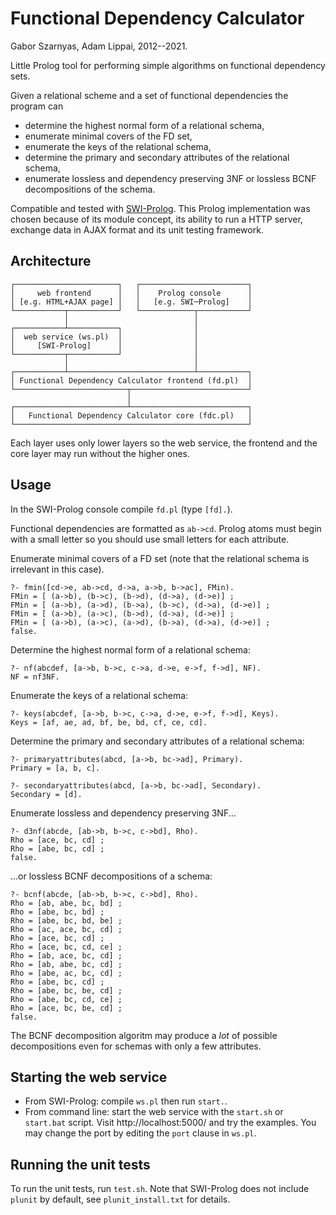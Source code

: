 Functional Dependency Calculator
================================
Gabor Szarnyas, Adam Lippai, 2012--2021.

Little Prolog tool for performing simple algorithms on functional dependency sets.

Given a relational scheme and a set of functional dependencies the program can
 - determine the highest normal form of a relational schema,
 - enumerate minimal covers of the FD set,
 - enumerate the keys of the relational schema,
 - determine the primary and secondary attributes of the relational schema,
 - enumerate lossless and dependency preserving 3NF or lossless BCNF decompositions of the schema.
 
Compatible and tested with [SWI-Prolog](http://www.swi-prolog.org/). This Prolog implementation was chosen because of its module concept, its ability to run a HTTP server, exchange data in AJAX format and its unit testing framework.

Architecture
------------
```
┌───────────────────────┐   ┌────────────────────────┐
│     web frontend      │   │    Prolog console      │
│ [e.g. HTML+AJAX page] │   │   [e.g. SWI─Prolog]    │
└───────────┬───────────┘   └────────────┬───────────┘
            │                            │            
┌───────────┴───────────┐                │            
│  web service (ws.pl)  │                │            
│     [SWI-Prolog]      │                │            
└───────────┬───────────┘                │            
            │                            │            
┌───────────┴────────────────────────────┴───────────┐
│ Functional Dependency Calculator frontend (fd.pl)  │
└─────────────────────────┬──────────────────────────┘
                          │                           
┌─────────────────────────┴──────────────────────────┐
│   Functional Dependency Calculator core (fdc.pl)   │
└────────────────────────────────────────────────────┘
```

Each layer uses only lower layers so the web service, the frontend and the core layer may run without the higher ones.

Usage
-----
In the SWI-Prolog console compile `fd.pl` (type `[fd].`).

Functional dependencies are formatted as `ab->cd`. Prolog atoms must begin with a small letter so you should use small letters for each attribute.

Enumerate minimal covers of a FD set (note that the relational schema is irrelevant in this case).
```
?- fmin([cd->e, ab->cd, d->a, a->b, b->ac], FMin).
FMin = [ (a->b), (b->c), (b->d), (d->a), (d->e)] ;
FMin = [ (a->b), (a->d), (b->a), (b->c), (d->a), (d->e)] ;
FMin = [ (a->b), (a->c), (b->d), (d->a), (d->e)] ;
FMin = [ (a->b), (a->c), (a->d), (b->a), (d->a), (d->e)] ;
false.
```

Determine the highest normal form of a relational schema:
```
?- nf(abcdef, [a->b, b->c, c->a, d->e, e->f, f->d], NF).
NF = nf3NF.
```
Enumerate the keys of a relational schema:
```
?- keys(abcdef, [a->b, b->c, c->a, d->e, e->f, f->d], Keys).
Keys = [af, ae, ad, bf, be, bd, cf, ce, cd].
```

Determine the primary and secondary attributes of a relational schema:
```
?- primaryattributes(abcd, [a->b, bc->ad], Primary).
Primary = [a, b, c].

?- secondaryattributes(abcd, [a->b, bc->ad], Secondary).
Secondary = [d].
```

Enumerate lossless and dependency preserving 3NF...
```
?- d3nf(abcde, [ab->b, b->c, c->bd], Rho).
Rho = [ace, bc, cd] ;
Rho = [abe, bc, cd] ;
false.
```

...or lossless BCNF decompositions of a schema:
```
?- bcnf(abcde, [ab->b, b->c, c->bd], Rho).
Rho = [ab, abe, bc, bd] ;
Rho = [abe, bc, bd] ;
Rho = [abe, bc, bd, be] ;
Rho = [ac, ace, bc, cd] ;
Rho = [ace, bc, cd] ;
Rho = [ace, bc, cd, ce] ;
Rho = [ab, ace, bc, cd] ;
Rho = [ab, abe, bc, cd] ;
Rho = [abe, ac, bc, cd] ;
Rho = [abe, bc, cd] ;
Rho = [abe, bc, be, cd] ;
Rho = [abe, bc, cd, ce] ;
Rho = [ace, bc, be, cd] ;
false.
```
The BCNF decomposition algoritm may produce a _lot_ of possible decompositions even for schemas with only a few attributes.

Starting the web service
------------------------
 - From SWI-Prolog: compile ```ws.pl``` then run ```start.```.
 - From command line: start the web service with the ```start.sh``` or ```start.bat``` script. Visit http://localhost:5000/ and try the examples. You may change the port by editing the ```port``` clause in ```ws.pl```.

Running the unit tests
----------------------
To run the unit tests, run ```test.sh```. Note that SWI-Prolog does not include ```plunit``` by default, see ```plunit_install.txt``` for details.
